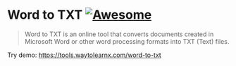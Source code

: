 # Word to TXT [![Awesome](https://cdn.rawgit.com/sindresorhus/awesome/d7305f38d29fed78fa85652e3a63e154dd8e8829/media/badge.svg)](https://github.com/sindresorhus/awesome)

>Word to TXT is an online tool that converts documents created in Microsoft Word or other word processing formats into TXT (Text) files.

Try demo: https://tools.waytolearnx.com/word-to-txt
